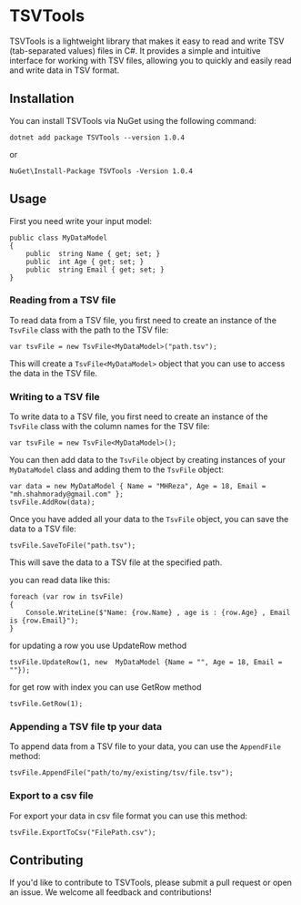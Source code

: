 # TSVTools
TSVTools is a lightweight library that makes it easy to read and write TSV (tab-separated values) files in C#. It provides a simple and intuitive interface for working with TSV files, allowing you to quickly and easily read and write data in TSV format.

## Installation
You can install TSVTools via NuGet using the following command:

    dotnet add package TSVTools --version 1.0.4
or

    NuGet\Install-Package TSVTools -Version 1.0.4

## Usage
First you need write your input model:

    public class MyDataModel
    {
	    public  string Name { get; set; }
	    public  int Age { get; set; }
	    public  string Email { get; set; }
    }
    
  ### Reading from a TSV file
  To read data from a TSV file, you first need to create an instance of the `TsvFile` class with the path to the TSV file:
  

    var tsvFile = new TsvFile<MyDataModel>("path.tsv");
This will create a `TsvFile<MyDataModel>` object that you can use to access the data in the TSV file.

### Writing to a TSV file
To write data to a TSV file, you first need to create an instance of the `TsvFile` class with the column names for the TSV file:

    var tsvFile = new TsvFile<MyDataModel>();

You can then add data to the `TsvFile` object by creating instances of your `MyDataModel` class and adding them to the `TsvFile` object:

    var data = new MyDataModel { Name = "MHReza", Age = 18, Email = "mh.shahmorady@gmail.com" }; 
    tsvFile.AddRow(data);
Once you have added all your data to the `TsvFile` object, you can save the data to a TSV file:

    tsvFile.SaveToFile("path.tsv");
This will save the data to a TSV file at the specified path.

you can read data like this:

    foreach (var row in tsvFile)
    {
        Console.WriteLine($"Name: {row.Name} , age is : {row.Age} , Email is {row.Email}");
    }

for updating a row you use UpdateRow method

    tsvFile.UpdateRow(1, new  MyDataModel {Name = "", Age = 18, Email = ""});
for  get row with index you can use GetRow method

    tsvFile.GetRow(1);

### Appending a TSV file tp your data
To append data from a TSV file to your data, you can use the `AppendFile` method:

    tsvFile.AppendFile("path/to/my/existing/tsv/file.tsv");

### Export to a csv file
For export your data in csv file format you can use this method:

    tsvFile.ExportToCsv("FilePath.csv");

## Contributing
If you'd like to contribute to TSVTools, please submit a pull request or open an issue. We welcome all feedback and contributions!
